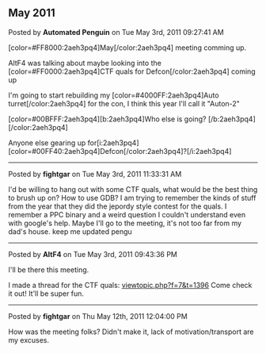 ## May 2011
Posted by **Automated Penguin** on Tue May 3rd, 2011 09:27:41 AM

[color=#FF8000:2aeh3pq4]May[/color:2aeh3pq4] meeting comming up.

AltF4 was talking about maybe looking into the [color=#FF0000:2aeh3pq4]CTF quals for Defcon[/color:2aeh3pq4] coming up

I'm going to start rebuilding my [color=#4000FF:2aeh3pq4]Auto turret[/color:2aeh3pq4] for the con, I think this year I'll call it &quot;Auton-2&quot;

[color=#00BFFF:2aeh3pq4][b:2aeh3pq4]Who else is going? [/b:2aeh3pq4][/color:2aeh3pq4]

Anyone else gearing up for[i:2aeh3pq4] [color=#00FF40:2aeh3pq4]Defcon[/color:2aeh3pq4]?[/i:2aeh3pq4]

--------------------------------------------------------------------------------

Posted by **fightgar** on Tue May 3rd, 2011 11:33:31 AM

I'd be willing to hang out with some CTF quals, what would be the best thing to brush up on? How to use GDB? I am trying to remember the kinds of stuff from the year that they did the jepordy style contest for the quals. I remember a PPC binary and a weird question I couldn't understand even with google's help.
Maybe I'll go to the meeting, it's not too far from my dad's house.
keep me updated pengu

--------------------------------------------------------------------------------

Posted by **AltF4** on Tue May 3rd, 2011 09:43:36 PM

I'll be there this meeting. 

I made a thread for the CTF quals: <!-- l --><a class="postlink-local" href="http://www.phx2600.org/forum/viewtopic.php?f=7&amp;t=1396">viewtopic.php?f=7&amp;t=1396</a><!-- l --> Come check it out! It'll be super fun.

--------------------------------------------------------------------------------

Posted by **fightgar** on Thu May 12th, 2011 12:04:00 PM

How was the meeting folks? Didn't make it, lack of motivation/transport are my excuses.
